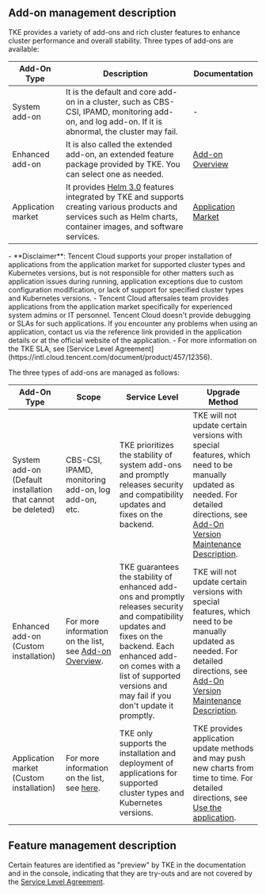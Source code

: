  

## Add-on management description

TKE provides a variety of add-ons and rich cluster features to enhance cluster performance and overall stability. Three types of add-ons are available:

| Add-On Type | Description | Documentation |
|---------|---------|---------|
|System add-on | It is the default and core add-on in a cluster, such as CBS-CSI, IPAMD, monitoring add-on, and log add-on. If it is abnormal, the cluster may fail. |-|
|Enhanced add-on | It is also called the extended add-on, an extended feature package provided by TKE. You can select one as needed. |[Add-on Overview](https://intl.cloud.tencent.com/document/product/457/33988)|
|Application market | It provides [Helm 3.0](https://helm.sh/) features integrated by TKE and supports creating various products and services such as Helm charts, container images, and software services. | [Application Market](https://intl.cloud.tencent.com/document/product/457/37706)|



<dx-alert infotype="notice" title="">
- **Disclaimer**: Tencent Cloud supports your proper installation of applications from the application market for supported cluster types and Kubernetes versions, but is not responsible for other matters such as application issues during running, application exceptions due to custom configuration modification, or lack of support for specified cluster types and Kubernetes versions.
- Tencent Cloud aftersales team provides applications from the application market specifically for experienced system admins or IT personnel. Tencent Cloud doesn't provide debugging or SLAs for such applications. If you encounter any problems when using an application, contact us via the reference link provided in the application details or at the official website of the application.
- For more information on the TKE SLA, see [Service Level Agreement](https://intl.cloud.tencent.com/document/product/457/12356).
</dx-alert>

The three types of add-ons are managed as follows:

| Add-On Type                       | Scope                                                     | Service Level                                                 | Upgrade Method                                                     |
| ------------------------------ | ------------------------------------------------------------ | ------------------------------------------------------------ | ------------------------------------------------------------ |
| System add-on<br>(Default installation that cannot be deleted) | CBS-CSI, IPAMD, monitoring add-on, log add-on, etc.                                 | TKE prioritizes the stability of system add-ons and promptly releases security and compatibility updates and fixes on the backend. | TKE will not update certain versions with special features, which need to be manually updated as needed. For detailed directions, see [Add-On Version Maintenance Description](https://intl.cloud.tencent.com/document/product/457/49395). |
| Enhanced add-on<br>(Custom installation)     | For more information on the list, see [Add-on Overview](https://intl.cloud.tencent.com/document/product/457/33988). | TKE guarantees the stability of enhanced add-ons and promptly releases security and compatibility updates and fixes on the backend. Each enhanced add-on comes with a list of supported versions and may fail if you don't update it promptly. | TKE will not update certain versions with special features, which need to be manually updated as needed. For detailed directions, see [Add-On Version Maintenance Description](https://intl.cloud.tencent.com/document/product/457/49395). |
| Application market<br>(Custom installation)     | For more information on the list, see [here](https://console.cloud.tencent.com/tke2/market). | TKE only supports the installation and deployment of applications for supported cluster types and Kubernetes versions. | TKE provides application update methods and may push new charts from time to time. For detailed directions, see [Use the application](https://intl.cloud.tencent.com/document/product/457/30683). |



## Feature management description

Certain features are identified as "preview" by TKE in the documentation and in the console, indicating that they are try-outs and are not covered by the [Service Level Agreement](https://intl.cloud.tencent.com/document/product/457/12356).
